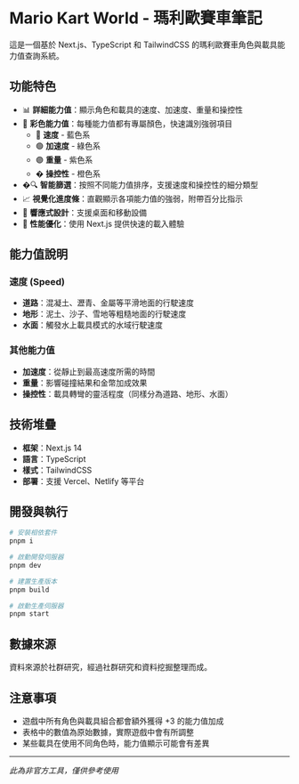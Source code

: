 # Mario Kart World - 瑪利歐賽車筆記

這是一個基於 Next.js、TypeScript 和 TailwindCSS 的瑪利歐賽車角色與載具能力值查詢系統。

## 功能特色

- 📊 **詳細能力值**：顯示角色和載具的速度、加速度、重量和操控性
- 🎨 **彩色能力值**：每種能力值都有專屬顏色，快速識別強弱項目
  - 🔵 **速度** - 藍色系
  - 🟢 **加速度** - 綠色系  
  - 🟣 **重量** - 紫色系
  - � **操控性** - 橙色系
- �🔍 **智能篩選**：按照不同能力值排序，支援速度和操控性的細分類型
- 📈 **視覺化進度條**：直觀顯示各項能力值的強弱，附帶百分比指示
- 📱 **響應式設計**：支援桌面和移動設備
- 🚀 **性能優化**：使用 Next.js 提供快速的載入體驗

## 能力值說明

### 速度 (Speed)
- **道路**：混凝土、瀝青、金屬等平滑地面的行駛速度
- **地形**：泥土、沙子、雪地等粗糙地面的行駛速度  
- **水面**：觸發水上載具模式的水域行駛速度

### 其他能力值
- **加速度**：從靜止到最高速度所需的時間
- **重量**：影響碰撞結果和金幣加成效果
- **操控性**：載具轉彎的靈活程度（同樣分為道路、地形、水面）

## 技術堆疊

- **框架**：Next.js 14
- **語言**：TypeScript
- **樣式**：TailwindCSS
- **部署**：支援 Vercel、Netlify 等平台

## 開發與執行

```bash
# 安裝相依套件
pnpm i

# 啟動開發伺服器
pnpm dev

# 建置生產版本
pnpm build

# 啟動生產伺服器
pnpm start
```

## 數據來源

資料來源於社群研究，經過社群研究和資料挖掘整理而成。

## 注意事項

- 遊戲中所有角色與載具組合都會額外獲得 +3 的能力值加成
- 表格中的數值為原始數據，實際遊戲中會有所調整
- 某些載具在使用不同角色時，能力值顯示可能會有差異

---

*此為非官方工具，僅供參考使用*
